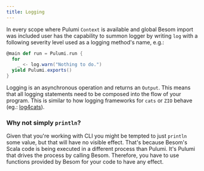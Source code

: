 ```yaml
---
title: Logging
---
```


In every scope where Pulumi `Context` is available and global Besom import was included user has the capability to summon 
logger by writing `log` with a following severity level used as a logging method's name, e.g.: 

```scala
@main def run = Pulumi.run {
  for 
    _ <- log.warn("Nothing to do.")
  yield Pulumi.exports()
}
```

Logging is an asynchronous operation and returns an `Output`. This means that all logging statements need to be composed
into the flow of your program. This is similar to how logging frameworks for `cats` or `ZIO` behave (eg.: [log4cats](https://github.com/typelevel/log4cats)).

### Why not simply `println`?

Given that you're working with CLI you might be tempted to just `println` some value, but that will have no visible effect.
That's because Besom's Scala code is being executed in a different process than Pulumi. It's Pulumi that drives the 
process by calling Besom. Therefore, you have to use functions provided by Besom for your code to have any effect.  
